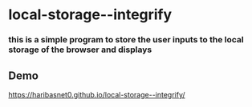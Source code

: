 # local-storage--integrify
### this is a simple program to store the user inputs to the local storage of the browser and displays 

## Demo
https://haribasnet0.github.io/local-storage--integrify/